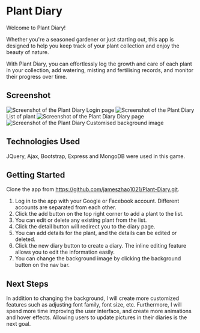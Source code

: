 # Plant Diary

Welcome to Plant Diary!

Whether you're a seasoned gardener or just starting out, this app is designed to help you keep track of your plant collection and enjoy the beauty of nature.

With Plant Diary, you can effortlessly log the growth and care of each plant in your collection, add watering, misting and fertilising records, and monitor their progress over time.

## Screenshot

![Screenshot of the Plant Diary](./screenshots/screenshot1.png)
Login page
![Screenshot of the Plant Diary](./screenshots/screenshot2.png)
List of plant
![Screenshot of the Plant Diary](./screenshots/screenshot3.png)
Diary page
![Screenshot of the Plant Diary](./screenshots/screenshot4.png)
Customised background image

## Technologies Used

JQuery, Ajax, Bootstrap, Express and MongoDB were used in this game.

## Getting Started

Clone the app from https://github.com/jameszhao1021/Plant-Diary.git.
1. Log in to the app with your Google or Facebook account. Different accounts are separated from each other.
2. Click the add button on the top right corner to add a plant to the list.
3. You can edit or delete any existing plant from the list.
4. Click the detail button will redirect you to the diary page.
5. You can add details for the plant, and the details can be edited or deleted.
6. Click the new diary button to create a diary. The inline editing feature allows you to edit the information easily.
7. You can change the background image by clicking the background button on the nav bar.
  
## Next Steps

In addition to changing the background, I will create more customized features such as adjusting font family, font size, etc. Furthermore, I will spend more time improving the user interface, and create more animations and hover effects. Allowing users to update pictures in their diaries is the next goal.
